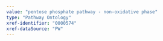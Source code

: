 ```yaml
---
value: "pentose phosphate pathway - non-oxidative phase"
type: "Pathway Ontology"
xref-identifier: "0000574"
xref-dataSource: "PW"
---
```


